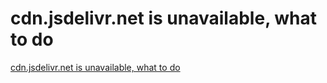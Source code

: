 # cdn.jsdelivr.net is unavailable, what to do
[cdn.jsdelivr.net is unavailable, what to do](https://aiwithcloud.com/2022/09/14/cdn-jsdelivr-net_is_unavailable_what_to_do/)